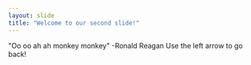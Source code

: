 ```yaml
---
layout: slide
title: "Welcome to our second slide!"
---
```

"Oo oo ah ah monkey monkey" -Ronald Reagan
Use the left arrow to go back!
